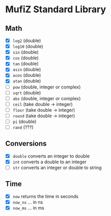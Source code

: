 # MufiZ Standard Library

## Math

- [X] `log2` (double)
- [X] `log10` (double)
- [X] `sin` (double)
- [X] `cos` (double)
- [X] `tan` (double)
- [X] `asin` (double)
- [X] `acos` (double)
- [X] `atan` (double)
- [ ] `pow` (double, integer or complex)
- [ ] `sqrt` (double)
- [ ] `abs` (double, integer or complex)
- [ ] `ceil` (take double -> integer)
- [ ] `floor` (take double -> integer)
- [ ] `round` (take double -> integer)
- [ ] `pi` (double)
- [ ] `rand` (???)

## Conversions

- [X] `double` converts an integer to double
- [X] `int` converts a double to an integer
- [ ] `str` converts an integer or double to string

## Time

- [X] `now` returns the time in seconds
- [X] `now_ns` ... in ns
- [X] `now_ms` ... in ms
